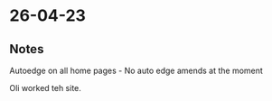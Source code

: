 # 26-04-23

## Notes
Autoedge on all home pages -
No auto edge amends at the moment

Oli worked teh site.